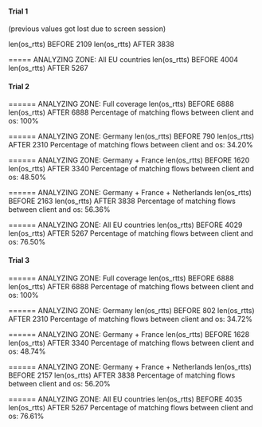 #### Trial 1



(previous values got lost due to screen session)


len(os_rtts) BEFORE 2109
len(os_rtts) AFTER 3838

===== ANALYZING ZONE: All EU countries
len(os_rtts) BEFORE 4004
len(os_rtts) AFTER 5267





#### Trial 2
====== ANALYZING ZONE: Full coverage
len(os_rtts) BEFORE 6888
len(os_rtts) AFTER 6888
Percentage of matching flows between client and os: 100%


====== ANALYZING ZONE: Germany
len(os_rtts) BEFORE 790
len(os_rtts) AFTER 2310
Percentage of matching flows between client and os: 34.20% 


====== ANALYZING ZONE: Germany + France
len(os_rtts) BEFORE 1620
len(os_rtts) AFTER 3340
Percentage of matching flows between client and os: 48.50% 


====== ANALYZING ZONE: Germany + France + Netherlands
len(os_rtts) BEFORE 2163
len(os_rtts) AFTER 3838
Percentage of matching flows between client and os: 56.36% 


====== ANALYZING ZONE: All EU countries
len(os_rtts) BEFORE 4029
len(os_rtts) AFTER 5267
Percentage of matching flows between client and os: 76.50% 



#### Trial 3
====== ANALYZING ZONE: Full coverage
len(os_rtts) BEFORE 6888
len(os_rtts) AFTER 6888
Percentage of matching flows between client and os: 100%


====== ANALYZING ZONE: Germany
len(os_rtts) BEFORE 802
len(os_rtts) AFTER 2310
Percentage of matching flows between client and os: 34.72% 


====== ANALYZING ZONE: Germany + France
len(os_rtts) BEFORE 1628
len(os_rtts) AFTER 3340
Percentage of matching flows between client and os: 48.74% 


====== ANALYZING ZONE: Germany + France + Netherlands
len(os_rtts) BEFORE 2157
len(os_rtts) AFTER 3838
Percentage of matching flows between client and os: 56.20% 


====== ANALYZING ZONE: All EU countries
len(os_rtts) BEFORE 4035
len(os_rtts) AFTER 5267
Percentage of matching flows between client and os: 76.61% 